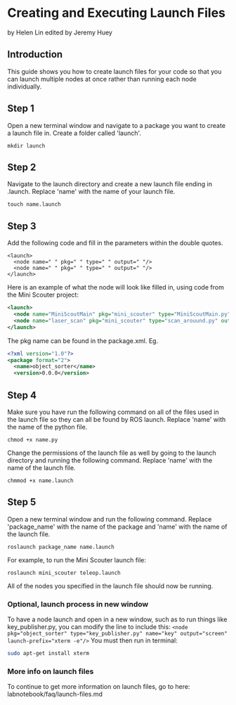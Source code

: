 # Creating and Executing Launch Files
by Helen Lin
edited by Jeremy Huey

## Introduction

This guide shows you how to create launch files for your code so that you can launch multiple nodes at once rather than running each node individually.

## Step 1

Open a new terminal window and navigate to a package you want to create a launch file in. Create a folder called 'launch'.

```mkdir launch```

## Step 2

Navigate to the launch directory and create a new launch file ending in .launch. Replace 'name' with the name of your launch file.

```touch name.launch```

## Step 3

Add the following code and fill in the parameters within the double quotes.

```
<launch>
  <node name=" " pkg=" " type=" " output=" "/>
  <node name=" " pkg=" " type=" " output=" "/>
</launch>
```

Here is an example of what the node will look like filled in, using code from the Mini Scouter project:

```xml
<launch>
  <node name="MiniScoutMain" pkg="mini_scouter" type="MiniScoutMain.py" output="screen"></node>
  <node name="laser_scan" pkg="mini_scouter" type="scan_arouund.py" output="screen"></node>
</launch>
```
The pkg name can be found in the package.xml. Eg. 
```xml
<?xml version="1.0"?>
<package format="2">
  <name>object_sorter</name>
  <version>0.0.0</version>
```

## Step 4

Make sure you have run the following command on all of the files used in the launch file so they can all be found by ROS launch. Replace 'name' with the name of the python file.

```chmod +x name.py```

Change the permissions of the launch file as well by going to the launch directory and running the following command. Replace 'name' with the name of the launch file.

```chmmod +x name.launch```

## Step 5

Open a new terminal window and run the following command. Replace 'package_name' with the name of the package and 'name' with the name of the launch file.

```roslaunch package_name name.launch```

For example, to run the Mini Scouter launch file:

```roslaunch mini_scouter teleop.launch```

All of the nodes you specified in the launch file should now be running.

### Optional, launch process in new window
To have a node launch and open in a new window, such as to run things like key_publisher.py, you can modify the line to include this: 
```<node pkg="object_sorter" type="key_publisher.py" name="key" output="screen" launch-prefix="xterm -e"/>```
You must then run in terminal: 
```bash
sudo apt-get install xterm
```

### More info on launch files
To continue to get more information on launch files, go to here: 
labnotebook/faq/launch-files.md
